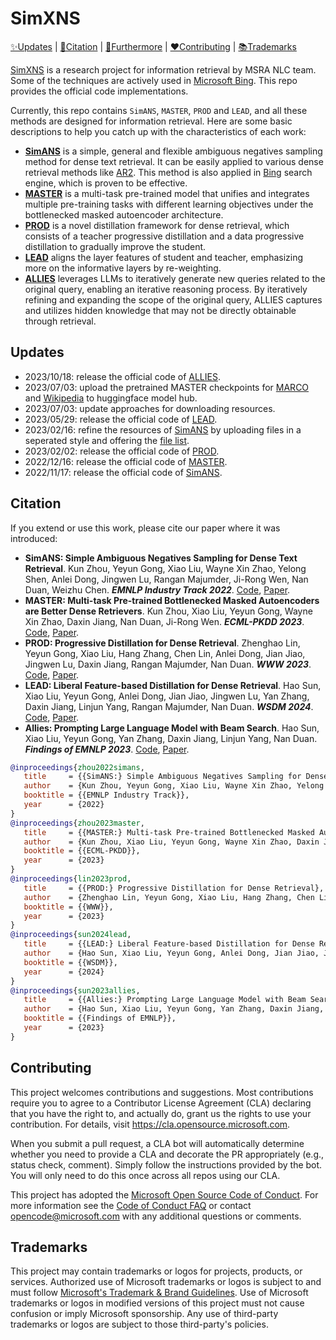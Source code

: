 # SimXNS

[✨Updates](#️Updates) | [📜Citation](#Citation) | [🤘Furthermore](#Furthermore) | [❤️Contributing](#Contributing) | [📚Trademarks](#Trademarks)

[SimXNS](https://aka.ms/simxns) is a research project for information retrieval by MSRA NLC team. Some of the techniques are actively used in [Microsoft Bing](https://www.bing.com/). This repo provides the official code implementations.

Currently, this repo contains `SimANS`, `MASTER`, `PROD` and `LEAD`, and all these methods are designed for information retrieval.
Here are some basic descriptions to help you catch up with the characteristics of each work:
- [**SimANS**](https://arxiv.org/abs/2210.11773) is a simple, general and flexible ambiguous negatives sampling method for dense text retrieval. It can be easily applied to various dense retrieval methods like [AR2](https://github.com/microsoft/AR2). This method is also applied in [Bing](https://www.bing.com/) search engine, which is proven to be effective.
- [**MASTER**](https://arxiv.org/abs/2212.07841) is a multi-task pre-trained model that unifies and integrates multiple pre-training tasks with different learning objectives under the bottlenecked masked autoencoder architecture.
- [**PROD**](https://arxiv.org/abs/2209.13335) is a novel distillation framework for dense retrieval, which consists of a teacher progressive distillation and a data progressive distillation to gradually improve the student.
- [**LEAD**](https://arxiv.org/abs/2212.05225) aligns the layer features of student and teacher, emphasizing more on the informative layers by re-weighting.
- [**ALLIES**](https://arxiv.org/abs/2305.14766) leverages LLMs to iteratively generate new queries related to the original query, enabling an iterative reasoning process. By iteratively refining and expanding the scope of the original query, ALLIES captures and utilizes hidden knowledge that may not be directly obtainable through retrieval.

## Updates

- 2023/10/18: release the official code of [ALLIES](https://github.com/microsoft/SimXNS/tree/main/ALLIES).
- 2023/07/03: upload the pretrained MASTER checkpoints for [MARCO](https://huggingface.co/lx865712528/master-base-pretrained-msmarco) and [Wikipedia](https://huggingface.co/lx865712528/master-base-pretrained-wiki) to huggingface model hub.
- 2023/07/03: update approaches for downloading resources.
- 2023/05/29: release the official code of [LEAD](https://github.com/microsoft/SimXNS/tree/main/LEAD).
- 2023/02/16: refine the resources of [SimANS](https://github.com/microsoft/SimXNS/tree/main/SimANS) by uploading files in a seperated style and offering the [file list](https://github.com/microsoft/SimXNS/tree/main/SimANS#-how-to-use).
- 2023/02/02: release the official code of [PROD](https://github.com/microsoft/SimXNS/tree/main/PROD).
- 2022/12/16: release the official code of [MASTER](https://github.com/microsoft/SimXNS/tree/main/MASTER).
- 2022/11/17: release the official code of [SimANS](https://github.com/microsoft/SimXNS/tree/main/SimANS).


## Citation
If you extend or use this work, please cite our paper where it was introduced:


- **SimANS: Simple Ambiguous Negatives Sampling for Dense Text Retrieval**. Kun Zhou, Yeyun Gong, Xiao Liu, Wayne Xin Zhao, Yelong Shen, Anlei Dong, Jingwen Lu, Rangan Majumder, Ji-Rong Wen, Nan Duan, Weizhu Chen. ***EMNLP Industry Track 2022***. [Code](https://github.com/microsoft/SimXNS/tree/main/SimANS), [Paper](https://arxiv.org/abs/2210.11773).
- **MASTER: Multi-task Pre-trained Bottlenecked Masked Autoencoders are Better Dense Retrievers**. Kun Zhou, Xiao Liu, Yeyun Gong, Wayne Xin Zhao, Daxin Jiang, Nan Duan, Ji-Rong Wen. ***ECML-PKDD 2023***. [Code](https://github.com/microsoft/SimXNS/tree/main/MASTER), [Paper](https://arxiv.org/abs/2212.07841).
- **PROD: Progressive Distillation for Dense Retrieval**. Zhenghao Lin, Yeyun Gong, Xiao Liu, Hang Zhang, Chen Lin, Anlei Dong, Jian Jiao, Jingwen Lu, Daxin Jiang, Rangan Majumder, Nan Duan. ***WWW 2023***. [Code](https://github.com/microsoft/SimXNS/tree/main/PROD), [Paper](https://arxiv.org/abs/2209.13335).
- **LEAD: Liberal Feature-based Distillation for Dense Retrieval**. Hao Sun, Xiao Liu, Yeyun Gong, Anlei Dong, Jian Jiao, Jingwen Lu, Yan Zhang, Daxin Jiang, Linjun Yang, Rangan Majumder, Nan Duan. ***WSDM 2024***. [Code](https://github.com/microsoft/SimXNS/tree/main/LEAD), [Paper](https://arxiv.org/abs/2212.05225).
- **Allies: Prompting Large Language Model with Beam Search**. Hao Sun, Xiao Liu, Yeyun Gong, Yan Zhang, Daxin Jiang, Linjun Yang, Nan Duan. ***Findings of EMNLP 2023***. [Code](https://github.com/microsoft/SimXNS/tree/main/ALLIES), [Paper](https://arxiv.org/abs/2305.14766).


```bibtex
@inproceedings{zhou2022simans,
   title     = {{SimANS:} Simple Ambiguous Negatives Sampling for Dense Text Retrieval},
   author    = {Kun Zhou, Yeyun Gong, Xiao Liu, Wayne Xin Zhao, Yelong Shen, Anlei Dong, Jingwen Lu, Rangan Majumder, Ji-Rong Wen, Nan Duan and Weizhu Chen},
   booktitle = {{EMNLP Industry Track}},
   year      = {2022}
}
@inproceedings{zhou2023master,
   title     = {{MASTER:} Multi-task Pre-trained Bottlenecked Masked Autoencoders are Better Dense Retrievers},
   author    = {Kun Zhou, Xiao Liu, Yeyun Gong, Wayne Xin Zhao, Daxin Jiang, Nan Duan, Ji-Rong Wen},
   booktitle = {{ECML-PKDD}},
   year      = {2023}
}
@inproceedings{lin2023prod,
   title     = {{PROD:} Progressive Distillation for Dense Retrieval},
   author    = {Zhenghao Lin, Yeyun Gong, Xiao Liu, Hang Zhang, Chen Lin, Anlei Dong, Jian Jiao, Jingwen Lu, Daxin Jiang, Rangan Majumder and Nan Duan},
   booktitle = {{WWW}},
   year      = {2023}
}
@inproceedings{sun2024lead,
   title     = {{LEAD:} Liberal Feature-based Distillation for Dense Retrieval},
   author    = {Hao Sun, Xiao Liu, Yeyun Gong, Anlei Dong, Jian Jiao, Jingwen Lu, Yan Zhang, Daxin Jiang, Linjun Yang, Rangan Majumder and Nan Duan},
   booktitle = {{WSDM}},
   year      = {2024}
}
@inproceedings{sun2023allies,
   title     = {{Allies:} Prompting Large Language Model with Beam Search},
   author    = {Hao Sun, Xiao Liu, Yeyun Gong, Yan Zhang, Daxin Jiang, Linjun Yang and Nan Duan},
   booktitle = {{Findings of EMNLP}},
   year      = {2023}
}
```


## Contributing

This project welcomes contributions and suggestions.  Most contributions require you to agree to a
Contributor License Agreement (CLA) declaring that you have the right to, and actually do, grant us
the rights to use your contribution. For details, visit https://cla.opensource.microsoft.com.

When you submit a pull request, a CLA bot will automatically determine whether you need to provide
a CLA and decorate the PR appropriately (e.g., status check, comment). Simply follow the instructions
provided by the bot. You will only need to do this once across all repos using our CLA.

This project has adopted the [Microsoft Open Source Code of Conduct](https://opensource.microsoft.com/codeofconduct/).
For more information see the [Code of Conduct FAQ](https://opensource.microsoft.com/codeofconduct/faq/) or
contact [opencode@microsoft.com](mailto:opencode@microsoft.com) with any additional questions or comments.


## Trademarks

This project may contain trademarks or logos for projects, products, or services. Authorized use of Microsoft 
trademarks or logos is subject to and must follow 
[Microsoft's Trademark & Brand Guidelines](https://www.microsoft.com/en-us/legal/intellectualproperty/trademarks/usage/general).
Use of Microsoft trademarks or logos in modified versions of this project must not cause confusion or imply Microsoft sponsorship.
Any use of third-party trademarks or logos are subject to those third-party's policies.
